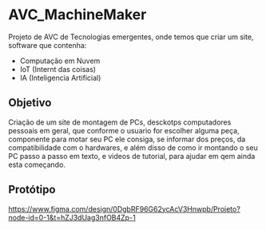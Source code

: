 # AVC_MachineMaker
Projeto de AVC de Tecnologias emergentes, onde temos que criar um site, software que contenha:

- Computação em Nuvem
- IoT (Internt das coisas)
- IA (Inteligencia Artificial)

## Objetivo

Criação de um site de montagem de PCs, desckotps computadores pessoais em geral, que conforme o usuario 
for escolher alguma peça, componente para motar seu PC ele consiga, se informar dos preços, da compatibilidade com o
hardwares, e além disso de como ir montando o seu PC passo a passo em texto, e videos de tutorial, para ajudar em qem ainda
esta começando.

## Protótipo 

https://www.figma.com/design/0DgbRF96G62ycAcV3Hnwpb/Projeto?node-id=0-1&t=hZJ3dUag3nfOB4Zp-1
